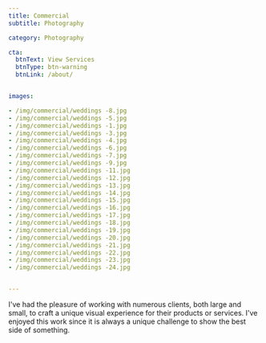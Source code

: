 ```yaml
---
title: Commercial
subtitle: Photography

category: Photography

cta:
  btnText: View Services
  btnType: btn-warning
  btnLink: /about/


images:

- /img/commercial/weddings -8.jpg
- /img/commercial/weddings -5.jpg
- /img/commercial/weddings -1.jpg
- /img/commercial/weddings -3.jpg
- /img/commercial/weddings -4.jpg
- /img/commercial/weddings -6.jpg
- /img/commercial/weddings -7.jpg
- /img/commercial/weddings -9.jpg
- /img/commercial/weddings -11.jpg
- /img/commercial/weddings -12.jpg
- /img/commercial/weddings -13.jpg
- /img/commercial/weddings -14.jpg
- /img/commercial/weddings -15.jpg
- /img/commercial/weddings -16.jpg
- /img/commercial/weddings -17.jpg
- /img/commercial/weddings -18.jpg
- /img/commercial/weddings -19.jpg
- /img/commercial/weddings -20.jpg
- /img/commercial/weddings -21.jpg
- /img/commercial/weddings -22.jpg
- /img/commercial/weddings -23.jpg
- /img/commercial/weddings -24.jpg


---
```



I've had the pleasure of working with numerous clients, both large and small, to craft a unique visual experience for their products or services. I've enjoyed this work since it  is always a unique challenge to show the best side of something.
